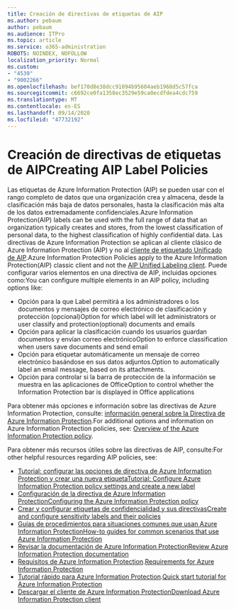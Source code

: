 ```yaml
---
title: Creación de directivas de etiquetas de AIP
ms.author: pebaum
author: pebaum
ms.audience: ITPro
ms.topic: article
ms.service: o365-administration
ROBOTS: NOINDEX, NOFOLLOW
localization_priority: Normal
ms.custom:
- "4539"
- "9002266"
ms.openlocfilehash: bef170d8e38dcc91094b95604aeb1968d5c57fca
ms.sourcegitcommit: c6692ce0fa1358ec3529e59ca0ecdfdea4cdc759
ms.translationtype: MT
ms.contentlocale: es-ES
ms.lasthandoff: 09/14/2020
ms.locfileid: "47732192"
---
```

# <a name="creating-aip-label-policies"></a><span data-ttu-id="2618c-102">Creación de directivas de etiquetas de AIP</span><span class="sxs-lookup"><span data-stu-id="2618c-102">Creating AIP Label Policies</span></span>

<span data-ttu-id="2618c-103">Las etiquetas de Azure Information Protection (AIP) se pueden usar con el rango completo de datos que una organización crea y almacena, desde la clasificación más baja de datos personales, hasta la clasificación más alta de los datos extremadamente confidenciales.</span><span class="sxs-lookup"><span data-stu-id="2618c-103">Azure Information Protection(AIP) labels can be used with the full range of data that an organization typically creates and stores, from the lowest classification of personal data, to the highest classification of highly confidential data.</span></span> <span data-ttu-id="2618c-104">Las directivas de Azure Information Protection se aplican al cliente clásico de Azure Information Protection (AIP) y no al  [cliente de etiquetado Unificado de AIP](https://docs.microsoft.com/azure/information-protection/rms-client/unifiedlabelingclient-version-release-history).</span><span class="sxs-lookup"><span data-stu-id="2618c-104">Azure Information Protection Policies apply to the Azure Information Protection(AIP) classic client and not the  [AIP Unified Labeling client](https://docs.microsoft.com/azure/information-protection/rms-client/unifiedlabelingclient-version-release-history).</span></span> <span data-ttu-id="2618c-105">Puede configurar varios elementos en una directiva de AIP, incluidas opciones como:</span><span class="sxs-lookup"><span data-stu-id="2618c-105">You can configure multiple elements in an AIP policy, including options like:</span></span>

- <span data-ttu-id="2618c-106">Opción para la que Label permitirá a los administradores o los documentos y mensajes de correo electrónico de clasificación y protección (opcional)</span><span class="sxs-lookup"><span data-stu-id="2618c-106">Option for which label will let administrators or user classify and protection(optional) documents and emails</span></span>
- <span data-ttu-id="2618c-107">Opción para aplicar la clasificación cuando los usuarios guardan documentos y envían correo electrónico</span><span class="sxs-lookup"><span data-stu-id="2618c-107">Option to enforce classification when users save documents and send email</span></span>
- <span data-ttu-id="2618c-108">Opción para etiquetar automáticamente un mensaje de correo electrónico basándose en sus datos adjuntos.</span><span class="sxs-lookup"><span data-stu-id="2618c-108">Option to automatically label an email message, based on its attachments.</span></span>
- <span data-ttu-id="2618c-109">Opción para controlar si la barra de protección de la información se muestra en las aplicaciones de Office</span><span class="sxs-lookup"><span data-stu-id="2618c-109">Option to control whether the Information Protection bar is displayed in Office applications</span></span>

<span data-ttu-id="2618c-110">Para obtener más opciones e información sobre las directivas de Azure Information Protection, consulte: [información general sobre la Directiva de Azure Information Protection](https://docs.microsoft.com/azure/information-protection/overview-policy).</span><span class="sxs-lookup"><span data-stu-id="2618c-110">For additional options and information on Azure Information Protection policies, see: [Overview of the Azure Information Protection policy](https://docs.microsoft.com/azure/information-protection/overview-policy).</span></span>  

<span data-ttu-id="2618c-111">Para obtener más recursos útiles sobre las directivas de AIP, consulte:</span><span class="sxs-lookup"><span data-stu-id="2618c-111">For other helpful resources regarding AIP policies, see:</span></span>

- [<span data-ttu-id="2618c-112">Tutorial: configurar las opciones de directiva de Azure Information Protection y crear una nueva etiqueta</span><span class="sxs-lookup"><span data-stu-id="2618c-112">Tutorial: Configure Azure Information Protection policy settings and create a new label</span></span>](https://docs.microsoft.com/azure/information-protection/infoprotect-quick-start-tutorial)  
- [<span data-ttu-id="2618c-113">Configuración de la directiva de Azure Information Protection</span><span class="sxs-lookup"><span data-stu-id="2618c-113">Configuring the Azure Information Protection policy</span></span>](https://docs.microsoft.com/azure/information-protection/configure-policy)  
- [<span data-ttu-id="2618c-114">Crear y configurar etiquetas de confidencialidad y sus directivas</span><span class="sxs-lookup"><span data-stu-id="2618c-114">Create and configure sensitivity labels and their policies</span></span>](https://docs.microsoft.com/microsoft-365/compliance/create-sensitivity-labels)  
- [<span data-ttu-id="2618c-115">Guías de procedimientos para situaciones comunes que usan Azure Information Protection</span><span class="sxs-lookup"><span data-stu-id="2618c-115">How-to guides for common scenarios that use Azure Information Protection</span></span>](https://docs.microsoft.com/azure/information-protection/how-to-guides)  
- [<span data-ttu-id="2618c-116">Revisar la documentación de Azure Information Protection</span><span class="sxs-lookup"><span data-stu-id="2618c-116">Review Azure Information Protection documentation</span></span>](https://docs.microsoft.com/azure/information-protection/what-is-information-protection)  
- <span data-ttu-id="2618c-117">[Requisitos de Azure Information Protection](https://docs.microsoft.com/azure/information-protection/get-started/requirements).</span><span class="sxs-lookup"><span data-stu-id="2618c-117">[Requirements for Azure Information Protection](https://docs.microsoft.com/azure/information-protection/get-started/requirements)</span></span>  
- <span data-ttu-id="2618c-118">[Tutorial rápido para Azure Information Protection](https://docs.microsoft.com/azure/information-protection/get-started/infoprotect-quick-start-tutorial).</span><span class="sxs-lookup"><span data-stu-id="2618c-118">[Quick start tutorial for Azure Information Protection](https://docs.microsoft.com/azure/information-protection/get-started/infoprotect-quick-start-tutorial)</span></span>  
- [<span data-ttu-id="2618c-119">Descargar el cliente de Azure Information Protection</span><span class="sxs-lookup"><span data-stu-id="2618c-119">Download Azure Information Protection client</span></span>](https://www.microsoft.com/download/details.aspx?id=53018)